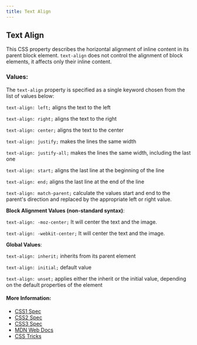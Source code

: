 ```yaml
---
title: Text Align
---
```

## Text Align

This CSS property describes the horizontal alignment of inline content in its parent block element. `text-align` does not control the alignment of block elements, it affects only their inline content.

### Values:
The `text-align` property is specified as a single keyword chosen from the list of values below:  

`text-align: left;`  aligns the text to the left

`text-align: right;` aligns the text to the right

`text-align: center;` aligns the text to the center 

`text-align: justify;` makes the lines the same width 

`text-align: justify-all;` makes the lines the same width, including the last one  

`text-align: start;`  aligns the last line at the beginning of the line

`text-align: end;`  aligns the last line at the end of the line

`text-align: match-parent;`  calculate the values start and end to the parent's direction and replaced by the appropriate left or right value.

**Block Alignment Values (non-standard syntax)**:

`text-align: -moz-center;` It will center the text and the image.

`text-align: -webkit-center;` It will center the text and the image.

**Global Values**:

`text-align: inherit;` inherits from its parent element

`text-align: initial;` default value

`text-align: unset;` applies either the inherit or the initial value, depending on the default properties of the element

#### More Information:
- <a href='https://www.w3.org/TR/REC-CSS1/#text-align' target='_blank' rel='nofollow'>CSS1 Spec</a>
- <a href='https://www.w3.org/TR/CSS21/text.html#alignment-prop' target='_blank' rel='nofollow'>CSS2 Spec</a>
- <a href='https://www.w3.org/TR/css-text-3/#justification' target='_blank' rel='nofollow'>CSS3 Spec</a>
- <a href='https://developer.mozilla.org/en-US/docs/Web/CSS/text-align' target='_blank' rel='nofollow'>MDN Web Docs</a>
- <a href='https://css-tricks.com/almanac/properties/t/text-align/' target='_blank' rel='nofollow'>CSS Tricks</a>
